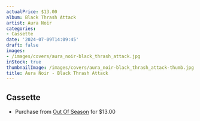 ```yaml
---
actualPrice: $13.00
album: Black Thrash Attack
artist: Aura Noir
categories:
- Cassette
date: '2024-07-09T14:09:45'
draft: false
images:
- /images/covers/aura_noir-black_thrash_attack.jpg
inStock: true
thumbnailImage: /images/covers/aura_noir-black_thrash_attack-thumb.jpg
title: Aura Noir - Black Thrash Attack
---
```


## Cassette
* Purchase from [Out Of Season](https://www.outofseasonlabel.com/products/aura-noir-black-thrash-attack-cassette-tape) for $13.00

